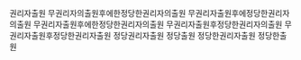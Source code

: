 권리자출원
무권리자의출원후에한정당한권리자의출원
무권리자출원후에정당한권리자의출원
무권리자출원후에한정당한권리자의출원
무권리자출원후정당한권리자의출원
무권리자출원후정당한권리자출원
정당권리자출원
정당출원
정당한권리자출원
정당한출원
